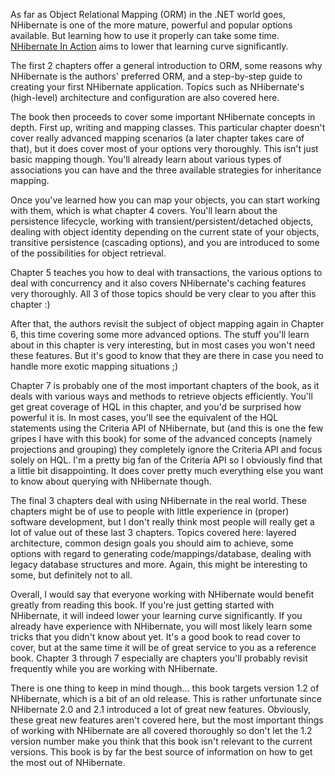 As far as Object Relational Mapping (ORM) in the .NET world goes, NHibernate is one of the more mature, powerful and popular options available.  But learning how to use it properly can take some time.  <a href="http://www.amazon.com/NHibernate-Action-Pierre-Henri-Kuat%C3%A9/dp/1932394923/ref=pd_bbs_sr_1?ie=UTF8&s=books&qid=1237130779&sr=8-1">NHibernate In Action</a> aims to lower that learning curve significantly.

The first 2 chapters offer a general introduction to ORM, some reasons why NHibernate is the authors' preferred ORM, and a step-by-step guide to creating your first NHibernate application.  Topics such as NHibernate's (high-level) architecture and configuration are also covered here.

The book then proceeds to cover some important NHibernate concepts in depth.  First up, writing and mapping classes.  This particular chapter doesn't cover really advanced mapping scenarios (a later chapter takes care of that), but it does cover most of your options very thoroughly.  This isn't just basic mapping though.  You'll already learn about various types of associations you can have and the three available strategies for inheritance mapping.

Once you've learned how you can map your objects, you can start working with them, which is what chapter 4 covers.  You'll learn about the persistence lifecycle, working with transient/persistent/detached objects, dealing with object identity depending on the current state of your objects, transitive persistence (cascading options), and you are introduced to some of the possibilities for object retrieval.

Chapter 5 teaches you how to deal with transactions, the various options to deal with concurrency and it also covers NHibernate's caching features very thoroughly.  All 3 of those topics should be very clear to you after this chapter :)

After that, the authors revisit the subject of object mapping again in Chapter 6, this time covering some more advanced options.  The stuff you'll learn about in this chapter is very interesting, but in most cases you won't need these features.  But it's good to know that they are there in case you need to handle more exotic mapping situations ;)

Chapter 7 is probably one of the most important chapters of the book, as it deals with various ways and methods to retrieve objects efficiently.  You'll get great coverage of HQL in this chapter, and you'd be surprised how powerful it is.  In most cases, you'll see the equivalent of the HQL statements using the Criteria API of NHibernate, but (and this is one the few gripes I have with this book) for some of the advanced concepts (namely projections and grouping) they completely ignore the Criteria API and focus solely on HQL.  I'm a pretty big fan of the Criteria API so I obviously find that a little bit disappointing.  It does cover pretty much everything else you want to know about querying with NHibernate though.  

The final 3 chapters deal with using NHibernate in the real world.  These chapters might be of use to people with little experience in (proper) software development, but I don't really think most people will really get a lot of value out of these last 3 chapters.  Topics covered here: layered architecture, common design goals you should aim to achieve, some options with regard to generating code/mappings/database, dealing with legacy database structures and more.  Again, this might be interesting to some, but definitely not to all.

Overall, I would say that everyone working with NHibernate would benefit greatly from reading this book.  If you're just getting started with NHibernate, it will indeed lower your learning curve significantly.  If you already have experience with NHibernate, you will most likely learn some tricks that you didn't know about yet.  It's a good book to read cover to cover, but at the same time it will be of great service to you as a reference book.  Chapter 3 through 7 especially are chapters you'll probably revisit frequently while you are working with NHibernate.

There is one thing to keep in mind though... this book targets version 1.2 of NHibernate, which is a bit of an old release.  This is rather unfortunate since NHibernate 2.0 and 2.1 introduced a lot of great new features.  Obviously, these great new features aren't covered here, but the most important things of working with NHibernate are all covered thoroughly so don't let the 1.2 version number make you think that this book isn't relevant to the current versions.  This book is by far the best source of information on how to get the most out of NHibernate. 

  






